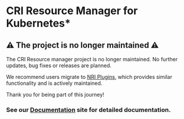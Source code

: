 # CRI Resource Manager for Kubernetes\*

## ⚠️ The project is no longer maintained ⚠️

The CRI Resource manager project is no longer maintained. No further updates,
bug fixes or releases are planned.

We recommend users migrate to
[NRI Plugins](https://github.com/containers/nri-plugins), which provides
similar functionality and is actively maintained.

Thank you for being part of this journey!

### See our [Documentation][documentation] site for detailed documentation.

[documentation]: https://intel.github.io/cri-resource-manager
